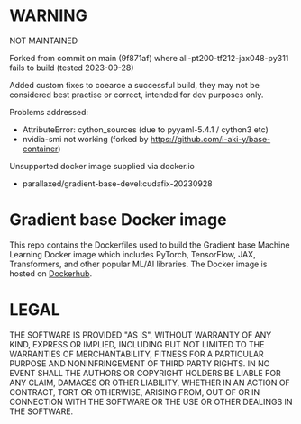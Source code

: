 # WARNING 

NOT MAINTAINED

Forked from commit on main (9f871af) where all-pt200-tf212-jax048-py311 fails to build (tested 2023-09-28)

Added custom fixes to coearce a successful build, they may not be considered best practise or correct, intended for dev purposes only.

Problems addressed:

* AttributeError: cython_sources (due to pyyaml-5.4.1 / cython3 etc)
* nvidia-smi not working (forked by https://github.com/i-aki-y/base-container)

Unsupported docker image supplied via docker.io 

* parallaxed/gradient-base-devel:cudafix-20230928

# Gradient base Docker image

This repo contains the Dockerfiles used to build the Gradient base Machine Learning Docker image which includes PyTorch, TensorFlow, JAX, Transformers, and other popular ML/AI libraries. The Docker image is hosted on [Dockerhub](https://hub.docker.com/r/paperspace/gradient-base).

# LEGAL

THE SOFTWARE IS PROVIDED "AS IS", WITHOUT WARRANTY OF ANY KIND, EXPRESS OR IMPLIED, INCLUDING BUT NOT LIMITED TO THE WARRANTIES OF MERCHANTABILITY, FITNESS FOR A PARTICULAR PURPOSE AND NONINFRINGEMENT OF THIRD PARTY RIGHTS. IN NO EVENT SHALL THE AUTHORS OR COPYRIGHT HOLDERS BE LIABLE FOR ANY CLAIM, DAMAGES OR OTHER LIABILITY, WHETHER IN AN ACTION OF CONTRACT, TORT OR OTHERWISE, ARISING FROM, OUT OF OR IN CONNECTION WITH THE SOFTWARE OR THE USE OR OTHER DEALINGS IN THE SOFTWARE.



